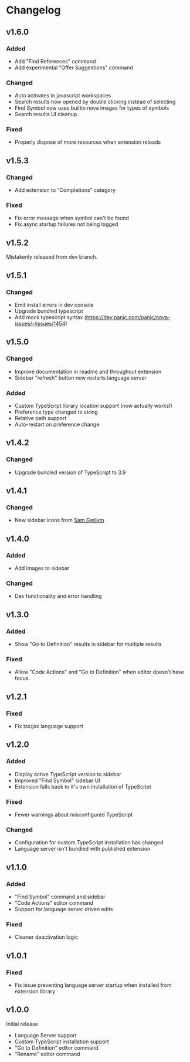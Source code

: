 # Changelog

## v1.6.0

### Added

* Add "Find References" command
* Add experimental "Offer Suggestions" command

### Changed

* Auto activates in javascript workspaces
* Search results now opened by double clicking instead of selecting
* Find Symbol now uses builtin nova images for types of symbols
* Search results UI cleanup

### Fixed

* Properly dispose of more resources when extension reloads

## v1.5.3

### Changed

* Add extension to "Completions" category

### Fixed

* Fix error message when symbol can't be found
* Fix async startup failures not being logged

## v1.5.2

Mistakenly released from dev branch.

## v1.5.1

### Changed

* Emit install errors in dev console
* Upgrade bundled typescript
* Add mock typescript syntax (https://dev.panic.com/panic/nova-issues/-/issues/1454)

## v1.5.0

### Changed

* Improve documentation in readme and throughout extension
* Sidebar "refresh" button now restarts language server

### Added

* Custom TypeScript library location support (now actually works!)
* Preference type changed to string
* Relative path support
* Auto-restart on preference change

## v1.4.2

### Changed

* Upgrade bundled version of TypeScript to 3.9

## v1.4.1

### Changed

* New sidebar icons from [Sam Gwilym](http://gwil.co)

## v1.4.0

### Added

* Add images to sidebar

### Changed

* Dev functionality and error handling

## v1.3.0

### Added

* Show "Go to Definition" results in sidebar for multiple results

### Fixed

* Allow "Code Actions" and "Go to Definition" when editor doesn't have focus.

## v1.2.1

### Fixed

* Fix tsx/jsx language support

## v1.2.0

### Added

* Display active TypeScript version to sidebar
* Improved "Find Symbol" sidebar UI
* Extension falls back to it's own installation of TypeScript

### Fixed

* Fewer warnings about misconfigured TypeScript

### Changed

* Configuration for custom TypeScript installation has changed
* Language server isn't bundled with published extension

## v1.1.0

### Added

* "Find Symbol" command and sidebar
* "Code Actions" editor command
* Support for language server driven edits

### Fixed

* Cleaner deactivation logic

## v1.0.1

### Fixed

* Fix issue preventing language server startup when installed from extension library

## v1.0.0

Initial release

* Language Server support
* Custom TypeScript installation support
* "Go to Definition" editor command
* "Rename" editor command
